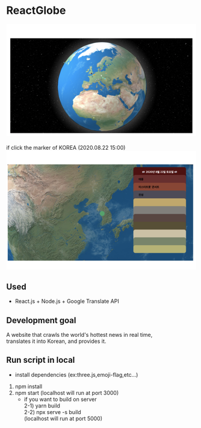 # ReactGlobe
![](src/img/main.png)

#### 
  if click the marker of KOREA (2020.08.22 15:00) 
  ![](src/img/KR.png)


## Used
* React.js + Node.js + Google Translate API

## Development goal
A website that crawls the world's hottest news in real time,  
translates it into Korean, and provides it.


## Run script in local
* install dependencies (ex:three.js,emoji-flag,etc...)
1) npm install
2) npm start
(localhost will run at port 3000)  
    - if you want to build on server  
    2-1) yarn build  
    2-2) npx serve -s build  
    (localhost will run at port 5000)  
    
